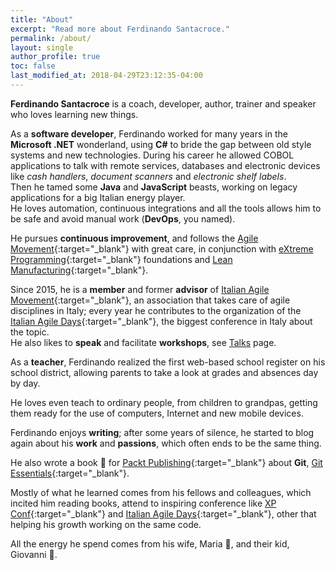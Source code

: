 ```yaml
---
title: "About"
excerpt: "Read more about Ferdinando Santacroce."
permalink: /about/
layout: single
author_profile: true
toc: false
last_modified_at: 2018-04-29T23:12:35-04:00
---
```


**Ferdinando Santacroce** is a coach, developer, author, trainer and speaker who loves learning new things.

As a **software developer**, Ferdinando worked for many years in the **Microsoft .NET** wonderland, 
using **C#** to bride the gap between old style systems and new technologies. 
During his career he allowed COBOL applications to talk with remote services, 
databases and electronic devices like _cash handlers_, _document scanners_ and _electronic shelf labels_.  
Then he tamed some **Java** and **JavaScript** beasts, working on legacy applications for a big Italian energy player.  
He loves automation, continuous integrations and all the tools allows him to be safe and avoid manual work (**DevOps**, you named).  

He pursues **continuous improvement**, and follows the [Agile Movement](http://agilemanifesto.org/){:target="_blank"} with great care, 
in conjunction with [eXtreme Programming](http://www.extremeprogramming.org/){:target="_blank"} foundations 
and [Lean Manufacturing](http://en.wikipedia.org/wiki/Lean_manufacturing){:target="_blank"}.
  
Since 2015, he is a **member** and former **advisor** of [Italian Agile Movement](http://www.agilemovement.it){:target="_blank"}, 
an association that takes care of agile disciplines in Italy; every year he contributes to the organization 
of the [Italian Agile Days](http://www.agileday.it){:target="_blank"}, the biggest conference in Italy about the topic.  
He also likes to **speak** and facilitate **workshops**, see [Talks](talks.md) page.  

As a **teacher**, Ferdinando realized the first web-based school register on his school district, 
allowing parents to take a look at grades and absences day by day.  
  
He loves even teach to ordinary people, from children to grandpas, getting them ready for the use of computers, Internet and new mobile devices.

Ferdinando enjoys **writing**; after some years of silence, he started to blog again about his **work** and **passions**, 
which often ends to be the same thing.  
  
He also wrote a book :orange_book: for [Packt Publishing](https://www.packtpub.com/){:target="_blank"} about **Git**, 
[Git Essentials](https://www.amazon.com/s/ref=dp_byline_sr_book_1?ie=UTF8&text=Ferdinando+Santacroce&search-alias=books&field-author=Ferdinando+Santacroce&sort=relevancerank "Ferdinando Santacroce on Amazon"){:target="_blank"}.

Mostly of what he learned comes from his fellows and colleagues, which incited him reading books, 
attend to inspiring conference like [XP Conf](https://www.agilealliance.org/xp2018){:target="_blank"} and 
[Italian Agile Days](http://www.agileday.it/){:target="_blank"}, 
other that helping his growth working on the same code.  

All the energy he spend comes from his wife, Maria :woman:, and their kid, Giovanni :baby:.